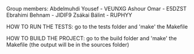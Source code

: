 Group members:
Abdelmuhdi Yousef - VEUNXG
Ashour Omar - E5DZST
Ebrahimi Behnam - JIDIF9
Zsákai Bálint - RUPHYY

HOW TO RUN THE TESTS:
go to the tests folder and 'make' the Makefile

HOW TO BUILD THE PROJECT:
go to the build folder and 'make' the Makefile
(the output will be in the sources folder)
